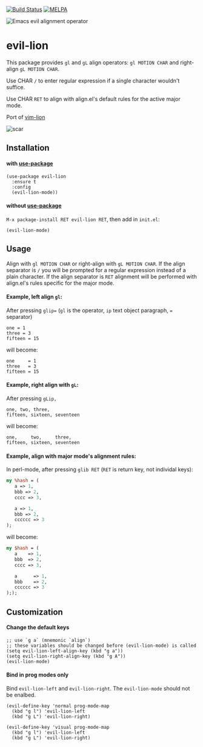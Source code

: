 [![Build Status](https://travis-ci.org/edkolev/evil-lion.svg?branch=master)](https://travis-ci.org/edkolev/evil-lion)
[![MELPA](http://melpa.milkbox.net/packages/evil-lion-badge.svg)](http://melpa.milkbox.net/#/evil-lion)

![Emacs evil alignment operator](https://cloud.githubusercontent.com/assets/1532071/23845388/6edda00c-07d0-11e7-9ea1-ffa945f03980.png)

evil-lion
=========

This package provides `gl` and `gL` align operators: `gl MOTION CHAR` and right-align `gL MOTION CHAR`.

Use CHAR `/` to enter regular expression if a single character wouldn't suffice.

Use CHAR `RET` to align with align.el's default rules for the active major mode.

Port of [vim-lion](https://github.com/tommcdo/vim-lion)

![scar](https://cloud.githubusercontent.com/assets/1532071/23858247/7f33c4c6-0808-11e7-822c-e63c787c2f2b.png)

Installation
------------

#### with [use-package](https://github.com/jwiegley/use-package)
``` emacs-lisp
(use-package evil-lion
  :ensure t
  :config
  (evil-lion-mode))
```

#### without [use-package](https://github.com/jwiegley/use-package)

`M-x package-install RET evil-lion RET`, then add in `init.el`:

`(evil-lion-mode)`

Usage
-----

Align with `gl MOTION CHAR` or right-align with `gL MOTION CHAR`.
If the align separator is `/` you will be prompted for a regular expression instead of a plain character.
If the align separator is `RET` alignment will be performed with align.el's rules specific for the major mode.

#### Example, left align `gl`:

After pressing `glip=` (`gl` is the operator, `ip` text object paragraph, `=` separator)
```
one = 1
three = 3
fifteen = 15
```

will become:

```
one     = 1
three   = 3
fifteen = 15
```

#### Example, right align with `gL`:

After pressing `gLip,`
```
one, two, three,
fifteen, sixteen, seventeen
```

will become:

```
one,     two,     three,
fifteen, sixteen, seventeen
```

#### Example, align with major mode's alignment rules:

In perl-mode, after pressing `glib RET` (`RET` is return key, not individal keys):

``` perl
my %hash = (
   a => 1,
   bbb => 2,
   cccc => 3,

   a => 1,
   bbb => 2,
   cccccc => 3
);
```

will become:

``` perl
my $hash = (
   a    => 1,
   bbb  => 2,
   cccc => 3,

   a      => 1,
   bbb    => 2,
   cccccc => 3
););
```

Customization
-------------

#### Change the default keys

``` emacs-lisp
;; use `g a` (mnemonic `align`)
;; these variables should be changed before (evil-lion-mode) is called
(setq evil-lion-left-align-key (kbd "g a"))
(setq evil-lion-right-align-key (kbd "g A"))
(evil-lion-mode)
```

#### Bind in prog modes only

Bind `evil-lion-left` and `evil-lion-right`.
The `evil-lion-mode` should not be enalbed.

``` emacs-lisp
(evil-define-key 'normal prog-mode-map
  (kbd "g l") 'evil-lion-left
  (kbd "g L") 'evil-lion-right)

(evil-define-key 'visual prog-mode-map
  (kbd "g l") 'evil-lion-left
  (kbd "g L") 'evil-lion-right)
```


